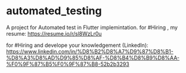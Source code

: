# automated_testing
A project for Automated test in Flutter implemintation.
for #Hiring , my resume: https://resume.io/r/sl8WzLr0u

for #Hiring and develope your knowledgement (LinkedIn): https://www.linkedin.com/in/%D8%B2%D8%A7%D9%87%D8%B1-%D8%A3%D8%AD%D9%85%D8%AF-%D8%B4%D8%B9%D8%AA-%F0%9F%87%B5%F0%9F%87%B8-52b2b3293
